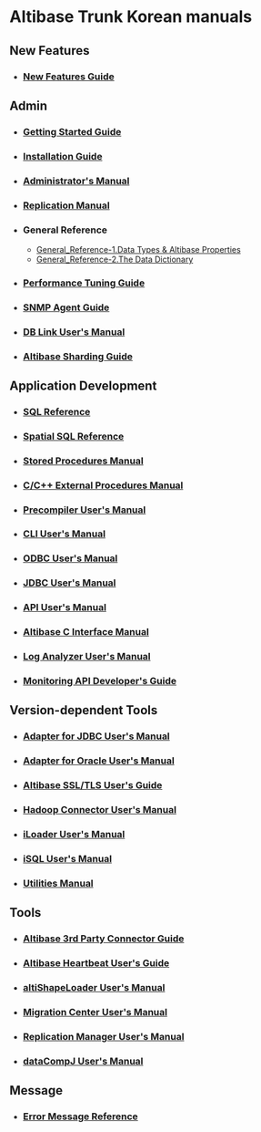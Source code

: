 # Altibase Trunk Korean manuals

## New Features

- ### [New Features Guide](https://github.com/ALTIBASE/Documents/blob/master/Manuals/Altibase_trunk/kor/New%20Features%20Guide.md)

## Admin

- ### [Getting Started Guide](https://github.com/ALTIBASE/Documents/blob/master/Manuals/Altibase_trunk/kor/Getting%20Started%20Guide.md)

- ### [Installation Guide](https://github.com/ALTIBASE/Documents/blob/master/Manuals/Altibase_trunk/kor/Installation%20Guide.md)

- ### [Administrator's Manual](https://github.com/ALTIBASE/Documents/blob/master/Manuals/Altibase_trunk/kor/Administrator's%20Manual.md)

- ### [Replication Manual](https://github.com/ALTIBASE/Documents/blob/master/Manuals/Altibase_trunk/kor/Replication%20Manual.md)

- ### General Reference
  
  - [General_Reference-1.Data Types & Altibase Properties](https://github.com/ALTIBASE/Documents/blob/master/Manuals/Altibase_trunk/kor/General_Reference-1.Data%20Types%20%26%20Altibase%20Properties.md)
  - [General_Reference-2.The Data Dictionary](https://github.com/ALTIBASE/Documents/blob/master/Manuals/Altibase_trunk/kor/General_Reference-2.The%20Data%20Dictionary.md) 

- ### [Performance Tuning Guide](https://github.com/ALTIBASE/Documents/blob/master/Manuals/Altibase_trunk/kor/Performance%20Tuning%20Guide.md)

- ### [SNMP Agent Guide](https://github.com/ALTIBASE/Documents/blob/master/Manuals/Altibase_trunk/kor/SNMP%20Agent%20Guide.md)

- ### [DB Link User's Manual](https://github.com/ALTIBASE/Documents/blob/master/Manuals/Altibase_trunk/kor/DB%20Link%20User's%20Manual.md)

- ### [Altibase Sharding Guide](https://github.com/ALTIBASE/Documents/blob/master/Manuals/Altibase_trunk/kor/Sharding.md)

## Application Development

- ### [SQL Reference](https://github.com/ALTIBASE/Documents/blob/master/Manuals/Altibase_trunk/kor/SQL%20Reference.md)

- ### [Spatial SQL Reference](https://github.com/ALTIBASE/Documents/blob/master/Manuals/Altibase_trunk/kor/Spatial%20SQL%20Reference.md)

- ### [Stored Procedures Manual](https://github.com/ALTIBASE/Documents/blob/master/Manuals/Altibase_trunk/kor/Stored%20Procedures%20Manual.md)

- ### [C/C++ External Procedures Manual](https://github.com/ALTIBASE/Documents/blob/master/Manuals/Altibase_trunk/kor/External%20Procedures%20Manual.md)

- ### [Precompiler User's Manual](https://github.com/ALTIBASE/Documents/blob/master/Manuals/Altibase_trunk/kor/Precompiler%20User's%20Manual.md)

- ### [CLI User's Manual](https://github.com/ALTIBASE/Documents/blob/master/Manuals/Altibase_trunk/kor/CLI%20User's%20Manual.md)

- ### [ODBC User's Manual](https://github.com/ALTIBASE/Documents/blob/master/Manuals/Altibase_trunk/kor/ODBC%20User's%20Manual.md)

- ### [JDBC User's Manual](https://github.com/ALTIBASE/Documents/blob/master/Manuals/Altibase_trunk/kor/JDBC%20User's%20Manual.md)

- ### [API User's Manual](https://github.com/ALTIBASE/Documents/blob/master/Manuals/Altibase_trunk/kor/API%20User's%20Manual.md)

- ### [Altibase C Interface Manual](https://github.com/ALTIBASE/Documents/blob/master/Manuals/Altibase_trunk/kor/Altibase%20C%20Interface%20Manual.md)

- ### [Log Analyzer User's Manual](https://github.com/ALTIBASE/Documents/blob/master/Manuals/Altibase_trunk/kor/Log%20Analyzer%20User's%20Manual.md)

- ### [Monitoring API Developer's Guide](https://github.com/ALTIBASE/Documents/blob/master/Manuals/Altibase_trunk/kor/Monitoring%20API%20Developer's%20Guide.md)

## Version-dependent Tools

- ### [Adapter for JDBC User's Manual](https://github.com/ALTIBASE/Documents/blob/master/Manuals/Altibase_trunk/kor/Adapter%20for%20JDBC%20User's%20Manual.md)

- ### [Adapter for Oracle User's Manual](https://github.com/ALTIBASE/Documents/blob/master/Manuals/Altibase_trunk/kor/Adapter%20for%20Oracle%20User's%20Manual.md)

- ### [Altibase SSL/TLS User's Guide](https://github.com/ALTIBASE/Documents/blob/master/Manuals/Altibase_trunk/kor/Altibase%20SSL%20TLS%20User's%20Guide.md)

- ### [Hadoop Connector User's Manual](https://github.com/ALTIBASE/Documents/blob/master/Manuals/Altibase_trunk/kor/Hadoop%20Connector%20User's%20Manual.md)

- ### [iLoader User's Manual](https://github.com/ALTIBASE/Documents/blob/master/Manuals/Altibase_trunk/kor/iLoader%20User's%20Manual.md)

- ### [iSQL User's Manual](https://github.com/ALTIBASE/Documents/blob/master/Manuals/Altibase_trunk/kor/iSQL%20User's%20Manual.md)

- ### [Utilities Manual](https://github.com/ALTIBASE/Documents/blob/master/Manuals/Altibase_trunk/kor/Utilities%20Manual.md)

## Tools

- ### [Altibase 3rd Party Connector Guide](https://github.com/ALTIBASE/Documents/blob/master/Manuals/Tools/Altibase_trunk/kor/Altibase%203rd%20Party%20Connector%20Guide.md)

- ### [Altibase Heartbeat User's Guide](https://github.com/ALTIBASE/Documents/blob/master/Manuals/Tools/Altibase_trunk/kor/Altibase%20Heartbeat%20User's%20Guide.md)

- ### [altiShapeLoader User's Manual](https://github.com/ALTIBASE/Documents/blob/master/Manuals/Tools/Altibase_trunk/kor/altiShapeLoader%20User's%20Manual.md)

- ### [Migration Center User's Manual](https://github.com/ALTIBASE/Documents/blob/master/Manuals/Tools/Altibase_trunk/kor/Migration%20Center%20User's%20Manual.md)

- ### [Replication Manager User's Manual](https://github.com/ALTIBASE/Documents/blob/master/Manuals/Tools/Altibase_trunk/kor/Replication%20Manager%20User's%20Manual.md)

- ### [dataCompJ User's Manual](https://github.com/ALTIBASE/Documents/blob/master/Manuals/Tools/Altibase_trunk/kor/dataCompJ%20User's%20Manual.md)

## Message

- ### [Error Message Reference](https://github.com/ALTIBASE/Documents/blob/master/Manuals/Altibase_trunk/kor/Error%20Message%20Reference.md)
